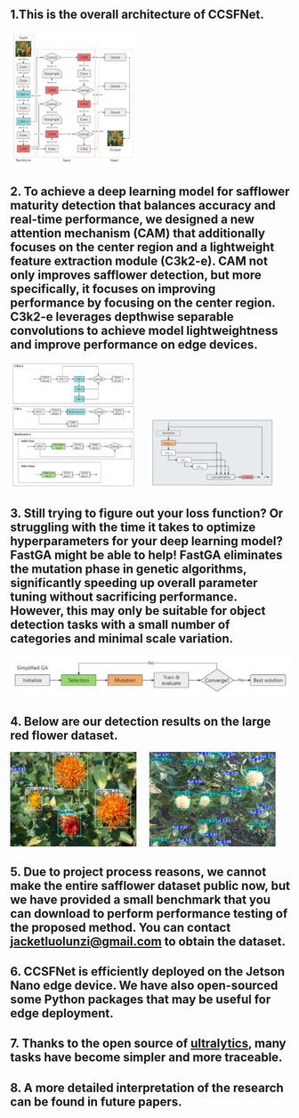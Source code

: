 ## 1.This is the overall architecture of CCSFNet.

<img src="p1.png" width="45%" style="display:inline-block;">

## 2. To achieve a deep learning model for safflower maturity detection that balances accuracy and real-time performance, we designed a new attention mechanism (CAM) that additionally focuses on the center region and a lightweight feature extraction module (C3k2-e). CAM not only improves safflower detection, but more specifically, it focuses on improving performance by focusing on the center region. C3k2-e leverages depthwise separable convolutions to achieve model lightweightness and improve performance on edge devices.

<img src="p2.png" width="45%" style="display:inline-block;"> &nbsp;&nbsp;&nbsp;&nbsp;&nbsp;<img src="p3.png" width="45%" style="display:inline-block;">

## 3. Still trying to figure out your loss function? Or struggling with the time it takes to optimize hyperparameters for your deep learning model? FastGA might be able to help! FastGA eliminates the mutation phase in genetic algorithms, significantly speeding up overall parameter tuning without sacrificing performance. However, this may only be suitable for object detection tasks with a small number of categories and minimal scale variation.

<img src="FastGA.png">

## 4. Below are our detection results on the large red flower dataset.

<img src="p5.jpg" width="45%" style="display:inline-block;"> &nbsp;&nbsp;&nbsp;&nbsp;&nbsp;<img src="p6.jpg" width="45%" style="display:inline-block;">

## 5. Due to project process reasons, we cannot make the entire safflower dataset public now, but we have provided a small benchmark that you can download to perform performance testing of the proposed method. You can contact jacketluolunzi@gmail.com to obtain the dataset.

## 6. CCSFNet is efficiently deployed on the Jetson Nano edge device. We have also open-sourced some Python packages that may be useful for edge deployment.

## 7. Thanks to the open source of [ultralytics](https://docs.ultralytics.com/zh), many tasks have become simpler and more traceable.

## 8. A more detailed interpretation of the research can be found in future papers.
